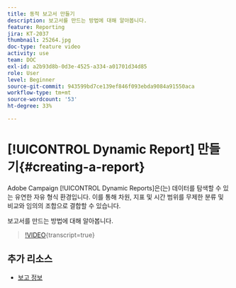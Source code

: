 ```yaml
---
title: 동적 보고서 만들기
description: 보고서를 만드는 방법에 대해 알아봅니다.
feature: Reporting
jira: KT-2037
thumbnail: 25264.jpg
doc-type: feature video
activity: use
team: DOC
exl-id: a2b93d8b-0d3e-4525-a334-a01701d34d85
role: User
level: Beginner
source-git-commit: 943599bd7ce139ef846f093ebda9084a91550aca
workflow-type: tm+mt
source-wordcount: '53'
ht-degree: 33%

---
```


# [!UICONTROL Dynamic Report] 만들기{#creating-a-report}

Adobe Campaign [!UICONTROL Dynamic Reports]은(는) 데이터를 탐색할 수 있는 유연한 자유 형식 환경입니다. 이를 통해 차원, 지표 및 시간 범위를 무제한 분류 및 비교와 임의의 조합으로 결합할 수 있습니다.

보고서를 만드는 방법에 대해 알아봅니다.

>[!VIDEO](https://video.tv.adobe.com/v/25264/?learn=on){transcript=true}

## 추가 리소스

* [보고 정보](https://experienceleague.adobe.com/docs/campaign-standard/using/reporting/about-reporting/about-dynamic-reports.html?lang=en)
